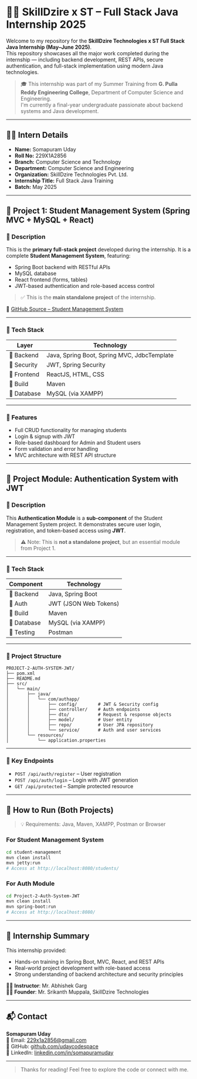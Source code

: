 # 👨‍💻 SkillDzire x ST – Full Stack Java Internship 2025

Welcome to my repository for the **SkillDzire Technologies x ST Full Stack Java Internship (May–June 2025)**.  
This repository showcases all the major work completed during the internship — including backend development, REST APIs, secure authentication, and full-stack implementation using modern Java technologies.

> 🎓 This internship was part of my Summer Training from **G. Pulla Reddy Engineering College**, Department of Computer Science and Engineering.  
> I'm currently a final-year undergraduate passionate about backend systems and Java development.

---

## 🧑‍🎓 Intern Details

- **Name:** Somapuram Uday  
- **Roll No:** 229X1A2856  
- **Branch:** Computer Science and Technology  
- **Department:** Computer Science and Engineering  
- **Organization:** SkillDzire Technologies Pvt. Ltd.  
- **Internship Title:** Full Stack Java Training  
- **Batch:** May 2025

---

## 📁 Project 1: Student Management System (Spring MVC + MySQL + React)

### 📌 Description

This is the **primary full-stack project** developed during the internship. It is a complete **Student Management System**, featuring:
- Spring Boot backend with RESTful APIs
- MySQL database
- React frontend (forms, tables)
- JWT-based authentication and role-based access control

> ✅ This is the **main standalone project** of the internship.

🔗 [GitHub Source – Student Management System](https://github.com/udaycodespace/SkillDzire-x-ST-Full-Stack-Java-25/tree/main/PROJECT-1-STUDENT-MANAGEMENT)

---

### 🧱 Tech Stack

| Layer       | Technology                                 |
|-------------|---------------------------------------------|
| 🧠 Backend   | Java, Spring Boot, Spring MVC, JdbcTemplate |
| 🔐 Security | JWT, Spring Security                         |
| 🎨 Frontend | ReactJS, HTML, CSS                          |
| 🧰 Build    | Maven                                       |
| 💾 Database | MySQL (via XAMPP)                           |

---

### 📌 Features

- Full CRUD functionality for managing students
- Login & signup with JWT
- Role-based dashboard for Admin and Student users
- Form validation and error handling
- MVC architecture with REST API structure

---

## 📁 Project Module: Authentication System with JWT

### 📌 Description

This **Authentication Module** is a **sub-component** of the Student Management System project. It demonstrates secure user login, registration, and token-based access using **JWT**.

> ⚠️ Note: This is **not a standalone project**, but an essential module from Project 1.

---

### 🧱 Tech Stack

| Component   | Technology                  |
|------------|------------------------------|
| 🧠 Backend   | Java, Spring Boot            |
| 🔐 Auth     | JWT (JSON Web Tokens)        |
| 🧰 Build    | Maven                        |
| 💾 Database | MySQL (via XAMPP)            |
| 🔬 Testing  | Postman                      |

---

### 📂 Project Structure

```
PROJECT-2-AUTH-SYSTEM-JWT/
├── pom.xml
├── README.md
├── src/
│   └── main/
│       ├── java/
│       │   └── com/authapp/
│       │       ├── config/        # JWT & Security config
│       │       ├── controller/    # Auth endpoints
│       │       ├── dto/           # Request & response objects
│       │       ├── model/         # User entity
│       │       ├── repo/          # User JPA repository
│       │       └── service/       # Auth and user services
│       └── resources/
│           └── application.properties
```

---

### 🔐 Key Endpoints

- `POST /api/auth/register` – User registration  
- `POST /api/auth/login` – Login with JWT generation  
- `GET /api/protected` – Sample protected resource

---

## 🧪 How to Run (Both Projects)

> 💡 Requirements: Java, Maven, XAMPP, Postman or Browser

### For Student Management System
```bash
cd student-management
mvn clean install
mvn jetty:run
# Access at http://localhost:8080/students/
```

### For Auth Module
```bash
cd Project-2-Auth-System-JWT
mvn clean install
mvn spring-boot:run
# Access at http://localhost:8080/
```

---

## 🏁 Internship Summary

This internship provided:
- Hands-on training in Spring Boot, MVC, React, and REST APIs
- Real-world project development with role-based access
- Strong understanding of backend architecture and security principles

👨‍🏫 **Instructor**: Mr. Abhishek Garg  
👨‍💼 **Founder**: Mr. Srikanth Muppala, SkillDzire Technologies

---

## 📬 Contact

**Somapuram Uday**  
📧 Email: 229x1a2856@gmail.com  
🔗 GitHub: [github.com/udaycodespace](https://github.com/udaycodespace)  
🔗 LinkedIn: [linkedin.com/in/somapuramuday](https://www.linkedin.com/in/somapuramuday/)

---

> Thanks for reading! Feel free to explore the code or connect with me.
